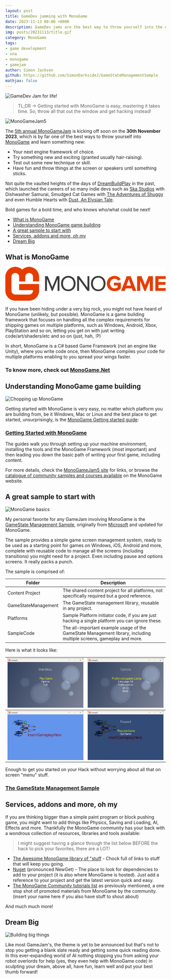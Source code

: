 ```yaml
---
layout: post
title: GameDev jamming with MonoGame
date: 2023-11-13 00:00 +0000
description: GameDev jams are the best way to throw yourself into the deep end and try things you never thought possible, like learning a new framework/engine.  Here is a quick starter!
img: posts/20231113/title.gif
category: MonoGame
tags:
- game development
- xna
- monogame
- gamejam
author: Simon Jackson
github: https://github.com/SimonDarksideJ/GameStateManagementSample
mathjax: false
---
```


![GameDev Jam for life!](/assets/img/posts/20231113/01-gamedev.gif)

> TL;DR -> Getting started with MonoGame is easy, mastering it takes time. So, throw all that out the window and get hacking instead!

![MonoGameJam5](https://img.itch.zone/aW1nLzEzOTY3NzYzLnBuZw==/original/j3bQh1.png)

The [5th annual MonoGameJam](https://itch.io/jam/monogamejam5) is kicking off soon on the **30th November 2023**, which is by far one of the best ways to throw yourself into [MonoGame](https://www.monogame.net/) and learn something new:

* Your next engine framework of choice.
* Try something new and exciting (granted usually hair-raising).
* Test out some new technique or skill.
* Have fun and throw things at the screen or speakers until something sticks.

Not quite the vaulted heights of the days of [DreamBuildPlay](https://en.wikipedia.org/wiki/Dream_Build_Play) in the past, which launched the careers of so many indie devs such as [Ska Studios](https://en.wikipedia.org/wiki/Ska_Studios) with Dishwasher Samurai, Smudged Cat Games with [The Adventures of Shuggy](https://en.wikipedia.org/wiki/The_Adventures_of_Shuggy) and even Humble Hearts with [Dust, An Elysian Tale](https://en.wikipedia.org/wiki/Dust:_An_Elysian_Tail).

Bold games for a bold time, and who knows who/what could be next!

* [What is MonoGame](#what-is-monogame)
* [Understanding MonoGame game building](#understanding-monogame-game-building)
* [A great sample to start with](#a-great-sample-to-start-with)
* [Services, addons and more, oh my](#services-addons-and-more-oh-my)
* [Dream Big](#dream-big)

## What is MonoGame

![MonoGame](/assets/img/posts/20231113/02-monogame.png)

If you have been hiding under a very big rock, you might not have heard of MonoGame (unlikely, but possible).  MonoGame is a game building framework that focuses on handling all the complex requirements for shipping games on multiple platforms, such as Windows, Android, Xbox, PlayStation and so on, letting you get on with just writing code/art/shaders/etc and so on (just, hah, :P)

In short, MonoGame is a C# based Game Framework (not an engine like Unity), where you write code once, then MonoGame compiles your code for multiple platforms enabling to you spread your wings faster.

### To know more, check out [MonoGame.Net](https://www.monogame.net/)

## Understanding MonoGame game building

![Chopping up MonoGame](https://media2.giphy.com/media/ULI24PxYIyUEJ1Tik0/giphy.gif?cid=ecf05e47neb51dlblgfbddrugr94vil6zimcfmrnqiph8xwr&ep=v1_gifs_search&rid=giphy.gif&ct=g)

Getting started with MonoGame is very easy, no matter which platform you are building from, be it Windows, Mac or Linux and the best place to get started, unsurprisingly, is the [MonoGame Getting started guide](https://monogame.net/articles/getting_started/index.html):

### [Getting Started with MonoGame](https://monogame.net/articles/getting_started/index.html)

The guides walk you through setting up your machine environment, installing the tools and the MonoGame Framework (most important) and then leading you down the basic path of writing your first game, including content.

For more details, check the [MonoGameJam5 site](https://itch.io/jam/monogamejam5) for links, or browse the [catalogue of community samples and courses available](https://monogame.net/articles/tutorials.html) on the MonoGame website.

## A great sample to start with

![MonoGame basics](https://media0.giphy.com/media/rra3DTvycipdsS3Tqo/giphy.gif?cid=ecf05e4754e8dda3gdkx90m47a6xd29pltjpzjmf9z4njvnw&ep=v1_gifs_search&rid=giphy.gif&ct=g)

My personal favorite for any GameJam involving MonoGame is the [GameState Management Sample](https://github.com/SimonDarksideJ/GameStateManagementSample), originally from [Microsoft](https://github.com/simondarksidej/XNAGameStudio/wiki/Game-State-Management-(Mango,-C%23VB)) and updated for MonoGame.

The sample provides a simple game screen management system, ready to be used as a starting point for games on Windows, iOS, Android and more, complete with reusable code to manage all the screens (including transitions) you might need for a project.  Even including pause and options screens.  It really packs a punch.

The sample is comprised of:

|Folder|Description|
|-|-|
|Content Project|The shared content project for all platforms, not specifically required but a good reference.|
|GameStateManagement|The GameState management library, reusable in any project.|
|Platforms|Sample Platform initiator code, if you are just hacking a single platform you can ignore these.|
|SampleCode|The all-important example usage of the GameState Management library, including multiple screens, gameplay and more.|

Here is what it looks like:

|![Menu](https://github.com/SimonDarksideJ/GameStateManagementSample/raw/3.8/Assets/01-MainMenu.png)|![Options](https://github.com/SimonDarksideJ/GameStateManagementSample/raw/3.8/Assets/02-Options.png)|
|-|-|
|![GamePlay](https://github.com/SimonDarksideJ/GameStateManagementSample/raw/3.8/Assets/03-GamePlay.png)|![Pause Screen](https://github.com/SimonDarksideJ/GameStateManagementSample/raw/3.8/Assets/04-Paused.png)|

Enough to get you started on your Hack without worrying about all that on screen "menu" stuff.

### [The GameState Management Sample](https://github.com/SimonDarksideJ/GameStateManagementSample)

## Services, addons and more, oh my

If you are thinking bigger than a simple paint program or block pushing game, you might want to add things like Physics, Saving and Loading, AI, Effects and more.  Thankfully the MonoGame community has your back with a wondrous collection of resources, libraries and tools available:

> I might suggest having a glance through the list below BEFORE the hack to pick your favorites, there are a LOT!

* [The Awesome MonoGame library of "stuff](https://github.com/aloisdeniel/awesome-monogame) - Chock full of links to stuff that will keep you going.
* [Nuget](https://www.nuget.org/packages?q=monogame) (pronounced NewGet) - The place to look for dependencies to add to your project (it is also where MonoGame is hosted).  Just add a reference to your project and get the latest version quick and easy.
* [The MonoGame Community tutorials list](https://monogame.net/articles/tutorials.html) as previously mentioned, a one stop shot of promoted materials from MonoGame by the community. (insert your name here if you also have stuff to shout about)

And much much more!

## Dream Big

![Building big things](https://media4.giphy.com/media/2UBzpqIrFT4Voj4TTo/giphy.gif?cid=ecf05e47z8az1wi2h6qv5pgob6ntxtgr1yli6bdg8xwxyari&ep=v1_gifs_search&rid=giphy.gif&ct=g)

Like most GameJam's, the theme is yet to be announced but that's not to stop you getting a blank slate ready and getting some quick reading done.  In this ever-expanding world of AI nothing stopping you from asking your robot overlords for help (yes, they even help with MonoGame code) in sculpting your dream, above all, have fun, learn well and put your best thumb forward!
